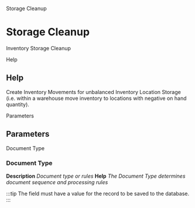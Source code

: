 
Storage Cleanup
# Storage Cleanup


Inventory Storage Cleanup

Help
## Help

Create Inventory Movements for unbalanced Inventory Location Storage (i.e. within a warehouse move inventory to locations with negative on hand quantity).

Parameters
## Parameters


Document Type
### Document Type

**Description**
 *Document type or rules*
**Help**
 *The Document Type determines document sequence and processing rules*

:::tip
The field must have a value for the record to be saved to the database.
:::